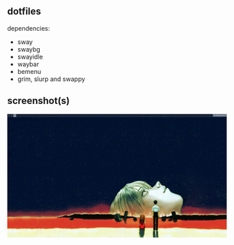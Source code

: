 ## dotfiles
dependencies:
- sway
- swaybg
- swayidle
- waybar
- bemenu
- grim, slurp and swappy

## screenshot(s)
![Home](./images/screenshot.png)

